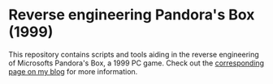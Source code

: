 # Reverse engineering Pandora's Box (1999)
This repository contains scripts and tools aiding in the reverse engineering of Microsofts Pandora's Box, a 1999 PC game.
Check out the [corresponding page on my blog](https://everthessel.nl/blog/pandora-1/) for more information.
